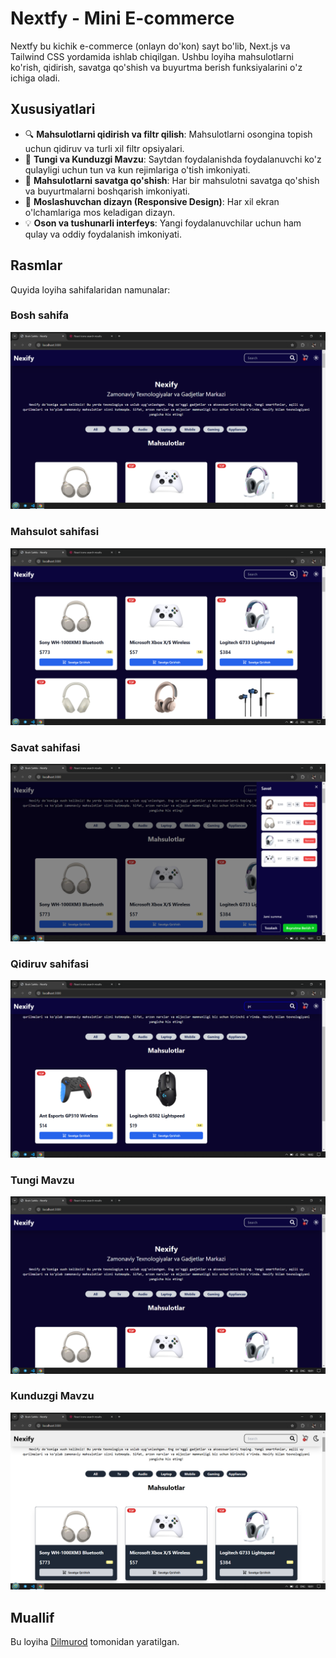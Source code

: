 # Nextfy - Mini E-commerce

Nextfy bu kichik e-commerce (onlayn do'kon) sayt bo'lib, Next.js va Tailwind CSS yordamida ishlab chiqilgan. Ushbu loyiha mahsulotlarni ko'rish, qidirish, savatga qo'shish va buyurtma berish funksiyalarini o'z ichiga oladi.

## Xususiyatlari

- 🔍 **Mahsulotlarni qidirish va filtr qilish**: Mahsulotlarni osongina topish uchun qidiruv va turli xil filtr opsiyalari.
- 🌙 **Tungi va Kunduzgi Mavzu**: Saytdan foydalanishda foydalanuvchi ko'z qulayligi uchun tun va kun rejimlariga o'tish imkoniyati.
- 🛒 **Mahsulotlarni savatga qo'shish**: Har bir mahsulotni savatga qo'shish va buyurtmalarni boshqarish imkoniyati.
- 📱 **Moslashuvchan dizayn (Responsive Design)**: Har xil ekran o'lchamlariga mos keladigan dizayn.
- 💡 **Oson va tushunarli interfeys**: Yangi foydalanuvchilar uchun ham qulay va oddiy foydalanish imkoniyati.

## Rasmlar

Quyida loyiha sahifalaridan namunalar:

### Bosh sahifa
![Bosh sahifa](./assets/home.png)

### Mahsulot sahifasi
![Mahsulot sahifasi](./assets/product.png)

### Savat sahifasi
![Savat sahifasi](./assets/savat.png)

### Qidiruv sahifasi
![Qidiruv sahifasi](./assets/search.png)

### Tungi Mavzu
![Tungi Mavzu](./assets/dark-mode.png)

### Kunduzgi Mavzu
![Kunduzgi Mavzu](./assets/light-mode.png)

## Muallif

Bu loyiha [Dilmurod](https://github.com/dilmuradd) tomonidan yaratilgan.
